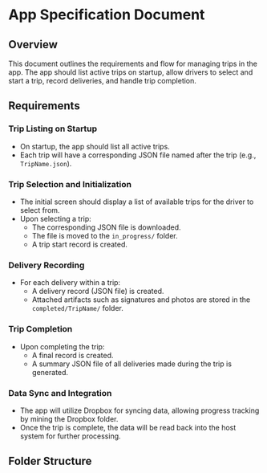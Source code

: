 # App Specification Document

## Overview
This document outlines the requirements and flow for managing trips in the app. The app should list active trips on startup, allow drivers to select and start a trip, record deliveries, and handle trip completion.

## Requirements

### Trip Listing on Startup
- On startup, the app should list all active trips.
- Each trip will have a corresponding JSON file named after the trip (e.g., `TripName.json`).

### Trip Selection and Initialization
- The initial screen should display a list of available trips for the driver to select from.
- Upon selecting a trip:
  - The corresponding JSON file is downloaded.
  - The file is moved to the `in_progress/` folder.
  - A trip start record is created.

### Delivery Recording
- For each delivery within a trip:
  - A delivery record (JSON file) is created.
  - Attached artifacts such as signatures and photos are stored in the `completed/TripName/` folder.

### Trip Completion
- Upon completing the trip:
  - A final record is created.
  - A summary JSON file of all deliveries made during the trip is generated.

### Data Sync and Integration
- The app will utilize Dropbox for syncing data, allowing progress tracking by mining the Dropbox folder.
- Once the trip is complete, the data will be read back into the host system for further processing.

## Folder Structure
